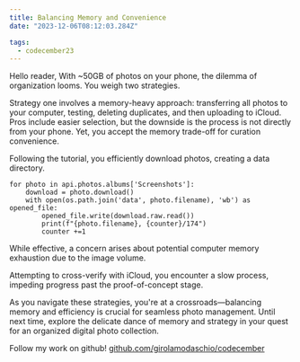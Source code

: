 ```yaml
---
title: Balancing Memory and Convenience
date: "2023-12-06T08:12:03.284Z"

tags:
  - codecember23
---
```

Hello reader,
With ~50GB of photos on your phone, the dilemma of organization looms. You weigh two strategies.

Strategy one involves a memory-heavy approach: transferring all photos to your computer, testing, deleting duplicates, and then uploading to iCloud. 
Pros include easier selection, but the downside is the process is not directly from your phone. 
Yet, you accept the memory trade-off for curation convenience.

Following the tutorial, you efficiently download photos, creating a data directory. 

```
for photo in api.photos.albums['Screenshots']:
    download = photo.download()
    with open(os.path.join('data', photo.filename), 'wb') as opened_file:
        opened_file.write(download.raw.read())
        print(f"{photo.filename}, {counter}/174")
        counter +=1
```

While effective, a concern arises about potential computer memory exhaustion due to the image volume.

Attempting to cross-verify with iCloud, you encounter a slow process, impeding progress past the proof-of-concept stage.

As you navigate these strategies, you're at a crossroads—balancing memory and efficiency is crucial for seamless photo management. 
Until next time, explore the delicate dance of memory and strategy in your quest for an organized digital photo collection.

Follow my work on github!
[github.com/girolamodaschio/codecember](https://github.com/girolamodaschio/codecember)
